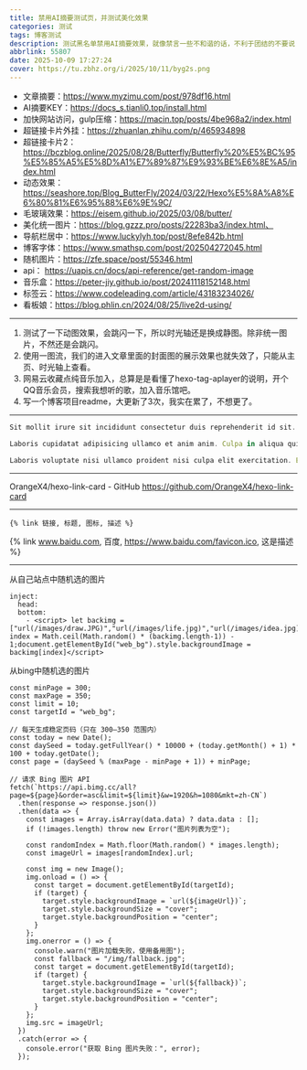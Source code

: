```yaml
---
title: 禁用AI摘要测试页，并测试美化效果
categories: 测试
tags: 博客测试
description: 测试黑名单禁用AI摘要效果，就像禁言一些不和谐的话，不利于团结的不要说 DOGE.jpg。美化效果是后面加的。
abbrlink: 55807
date: 2025-10-09 17:27:24
cover: https://tu.zbhz.org/i/2025/10/11/byg2s.png
---
```



* 文章摘要：https://www.myzimu.com/post/978df16.html
* AI摘要KEY：https://docs_s.tianli0.top/install.html
* 加快网站访问，gulp压缩：https://macin.top/posts/4be968a2/index.html
* 超链接卡片外挂：https://zhuanlan.zhihu.com/p/465934898
* 超链接卡片2：https://bczblog.online/2025/08/28/Butterfly/Butterfly%20%E5%BC%95%E5%85%A5%E5%8D%A1%E7%89%87%E9%93%BE%E6%8E%A5/index.html
* 动态效果：https://seashore.top/Blog_ButterFly/2024/03/22/Hexo%E5%8A%A8%E6%80%81%E6%95%88%E6%9E%9C/
* 毛玻璃效果：https://eisem.github.io/2025/03/08/butter/
* 美化统一图片：https://blog.gzzz.pro/posts/22283ba3/index.html、
* 导航栏居中：https://www.luckylyh.top/post/8efe842b.html
* 博客字体：https://www.smathsp.com/post/202504272045.html
* 随机图片：https://zfe.space/post/55346.html
* api： https://uapis.cn/docs/api-reference/get-random-image
* 音乐盒：https://peter-jiy.github.io/post/20241118152148.html
* 标签云：https://www.codeleading.com/article/43183234026/
* 看板娘：https://blog.phlin.cn/2024/08/25/live2d-using/
---

1. 测试了一下动图效果，会跳闪一下，所以时光轴还是换成静图。除非统一图片，不然还是会跳闪。
2. 使用一图流，我们的进入文章里面的封面图的展示效果也就失效了，只能从主页、时光轴上查看。
3. 网易云收藏点纯音乐加入，总算是是看懂了hexo-tag-aplayer的说明，开个QQ音乐会员，搜索我想听的歌，加入音乐馆吧。
4. 写一个博客项目readme，大更新了3次，我实在累了，不想更了。

---

```js
Sit mollit irure sit incididunt consectetur duis reprehenderit id sit. Nostrud labore qui esse laborum exercitation dolor sunt consequat. Aute incididunt laborum ullamco laborum est.

Laboris cupidatat adipisicing ullamco et anim anim. Culpa in aliqua quis qui excepteur eu velit do aute eu Lorem. Sint incididunt officia commodo ad consequat aliquip. Aute irure occaecat fugiat eu consequat. Eiusmod reprehenderit mollit excepteur ut quis elit qui.

Laboris voluptate nisi ullamco proident nisi culpa elit exercitation. Et proident consectetur sunt est eiusmod labore in ea laboris tempor. Voluptate labore ut ad minim magna adipisicing ut occaecat commodo culpa. Occaecat nisi cupidatat minim esse aliquip nulla commodo excepteur est et deserunt pariatur.
```

---

OrangeX4/hexo-link-card - GitHub
https://github.com/OrangeX4/hexo-link-card

---


`{% link 链接, 标题, 图标, 描述 %}`

{% link www.baidu.com, 百度, https://www.baidu.com/favicon.ico, 这是描述 %}

---

从自己站点中随机选的图片

```
inject:
  head:
  bottom:
    - <script> let backimg =["url(/images/draw.JPG)","url(/images/life.jpg)","url(/images/idea.jpg)","url(/images/study.jpg)"];let index = Math.ceil(Math.random() * (backimg.length-1)) - 1;document.getElementById("web_bg").style.backgroundImage = backimg[index]</script>

```

从bing中随机选的图片

```
const minPage = 300;
const maxPage = 350;
const limit = 10;
const targetId = "web_bg";

// 每天生成稳定页码（只在 300–350 范围内）
const today = new Date();
const daySeed = today.getFullYear() * 10000 + (today.getMonth() + 1) * 100 + today.getDate();
const page = (daySeed % (maxPage - minPage + 1)) + minPage;

// 请求 Bing 图片 API
fetch(`https://api.bimg.cc/all?page=${page}&order=asc&limit=${limit}&w=1920&h=1080&mkt=zh-CN`)
  .then(response => response.json())
  .then(data => {
    const images = Array.isArray(data.data) ? data.data : [];
    if (!images.length) throw new Error("图片列表为空");

    const randomIndex = Math.floor(Math.random() * images.length);
    const imageUrl = images[randomIndex].url;

    const img = new Image();
    img.onload = () => {
      const target = document.getElementById(targetId);
      if (target) {
        target.style.backgroundImage = `url(${imageUrl})`;
        target.style.backgroundSize = "cover";
        target.style.backgroundPosition = "center";
      }
    };
    img.onerror = () => {
      console.warn("图片加载失败，使用备用图");
      const fallback = "/img/fallback.jpg";
      const target = document.getElementById(targetId);
      if (target) {
        target.style.backgroundImage = `url(${fallback})`;
        target.style.backgroundSize = "cover";
        target.style.backgroundPosition = "center";
      }
    };
    img.src = imageUrl;
  })
  .catch(error => {
    console.error("获取 Bing 图片失败：", error);
  });

```
